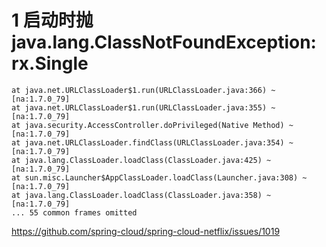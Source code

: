 # 1 启动时抛java.lang.ClassNotFoundException: rx.Single

	at java.net.URLClassLoader$1.run(URLClassLoader.java:366) ~[na:1.7.0_79]
	at java.net.URLClassLoader$1.run(URLClassLoader.java:355) ~[na:1.7.0_79]
	at java.security.AccessController.doPrivileged(Native Method) ~[na:1.7.0_79]
	at java.net.URLClassLoader.findClass(URLClassLoader.java:354) ~[na:1.7.0_79]
	at java.lang.ClassLoader.loadClass(ClassLoader.java:425) ~[na:1.7.0_79]
	at sun.misc.Launcher$AppClassLoader.loadClass(Launcher.java:308) ~[na:1.7.0_79]
	at java.lang.ClassLoader.loadClass(ClassLoader.java:358) ~[na:1.7.0_79]
	... 55 common frames omitted
	

https://github.com/spring-cloud/spring-cloud-netflix/issues/1019	